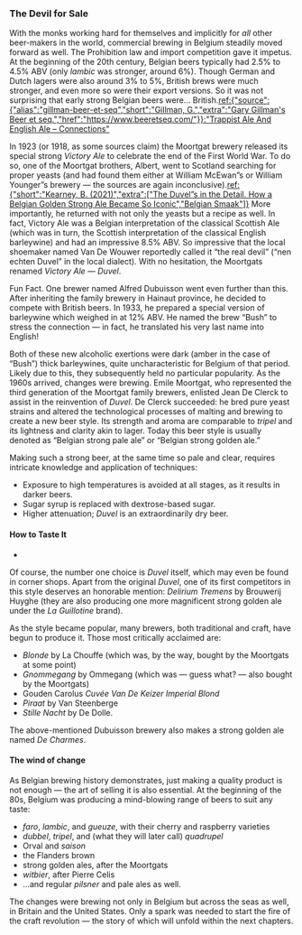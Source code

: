 ### The Devil for Sale

With the monks working hard for themselves and implicitly for *all* other beer-makers in the world, commercial brewing in Belgium steadily moved forward as well. The Prohibition law and import competition gave it impetus. At the beginning of the 20th century, Belgian beers typically had 2.5% to 4.5% ABV (only *lambic* was stronger, around 6%). Though German and Dutch lagers were also around 3% to 5%, British brews were much stronger, and even more so were their export versions. So it was not surprising that early strong Belgian beers were… British.[ref:{"source":{"alias":"gillman-beer-et-seq","short":"Gillman, G.","extra":"Gary Gillman's Beer et seq.","href":"https://www.beeretseq.com/"}}:"Trappist Ale And English Ale – Connections"](https://www.beeretseq.com/trappist-ale-and-english-ale-connections/)

In 1923 (or 1918, as some sources claim) the Moortgat brewery released its special strong *Victory Ale* to celebrate the end of the First World War. To do so, one of the Moortgat brothers, Albert, went to Scotland searching for proper yeasts (and had found them either at William McEwan”s or William Younger”s brewery — the sources are again inconclusive).[ref:{"short":"Kearney, B. (2021)","extra":["The Duvel”s in the Detail. How a Belgian Golden Strong Ale Became So Iconic","Belgian Smaak"]}](https://www.belgiansmaak.com/the-duvels-in-the-detail-duvel-moortgat/) More importantly, he returned with not only the yeasts but a recipe as well. In fact, Victory Ale was a Belgian interpretation of the classical Scottish Ale (which was in turn, the Scottish interpretation of the classical English barleywine) and had an impressive 8.5% ABV. So impressive that the local shoemaker named Van De Wouwer reportedly called it “the real devil” (“nen echten Duvel” in the local dialect). With no hesitation, the Moortgats renamed *Victory Ale* — *Duvel*.

Fun Fact. One brewer named Alfred Dubuisson went even further than this. After inheriting the family brewery in Hainaut province, he decided to compete with British beers. In 1933, he prepared a special version of barleywine which weighed in at 12% ABV. He named the brew “Bush” to stress the connection — in fact, he translated his very last name into English!

Both of these new alcoholic exertions were dark (amber in the case of “Bush”) thick barleywines, quite uncharacteristic for Belgium of that period. Likely due to this, they subsequently held no particular popularity. As the 1960s arrived, changes were brewing. Emile Moortgat, who represented the third generation of the Moortgat family brewers, enlisted Jean De Clerck to assist in the reinvention of *Duvel*. De Clerck succeeded: he bred pure yeast strains and altered the technological processes of malting and brewing to create a new beer style. Its strength and aroma are comparable to *tripel* and its lightness and clarity akin to lager. Today this beer style is usually denoted as “Belgian strong pale ale” or “Belgian strong golden ale.”

Making such a strong beer, at the same time so pale and clear, requires intricate knowledge and application of techniques: 
  * Exposure to high temperatures is avoided at all stages, as it results in darker beers.
  * Sugar syrup is replaced with dextrose-based sugar. 
  * Higher attenuation; *Duvel* is an extraordinarily dry beer.

#### How to Taste It
*
Of course, the number one choice is *Duvel* itself, which may even be found in corner shops. Apart from the original *Duvel*, one of its first competitors in this style deserves an honorable mention: *Delirium Tremens* by Brouwerij Huyghe (they are also producing one more magnificent strong golden ale under the *La Guillotine* brand).

As the style became popular, many brewers, both traditional and craft, have begun to produce it. Those most critically acclaimed are:

  * *Blonde* by La Chouffe (which was, by the way, bought by the Moortgats at some point)
  * *Gnommegang* by Ommegang (which was — guess what? — also bought by the Moortgats)
  * Gouden Carolus *Cuvée Van De Keizer Imperial Blond*
  * *Piraat* by Van Steenberge
  * *Stille Nacht* by De Dolle.

The above-mentioned Dubuisson brewery also makes a strong golden ale named *De Charmes*.

#### The wind of change

As Belgian brewing history demonstrates, just making a quality product is not enough — the art of selling it is also essential. At the beginning of the 80s, Belgium was producing a mind-blowing range of beers to suit any taste:

  * *faro*, *lambic*, and *gueuze*, with their cherry and raspberry varieties
  * *dubbel*, *tripel*, and (what they will later call) *quadrupel*
  * Orval and *saison*
  * the Flanders brown
  * strong golden ales, after the Moortgats
  * *witbier*, after Pierre Celis
  * …and regular *pilsner* and pale ales as well.

The changes were brewing not only in Belgium but across the seas as well, in Britain and the United States. Only a spark was needed to start the fire of the craft revolution — the story of which will unfold within the next chapters.